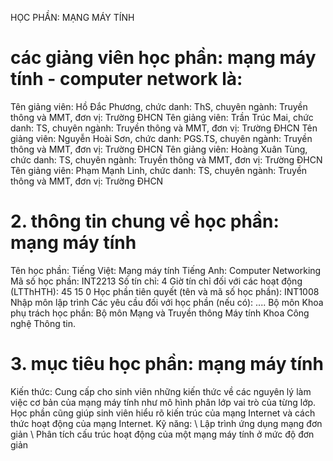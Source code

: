 HỌC PHẦN: MẠNG MÁY TÍNH
# các giảng viên học phần: mạng máy tính - computer network là:
Tên giảng viên: Hồ Đắc Phương, chức danh: ThS, chuyên ngành: Truyền thông và MMT, đơn vị: Trường ĐHCN
Tên giảng viên: Trần Trúc Mai, chức danh: TS, chuyên ngành: Truyền thông và MMT, đơn vị: Trường ĐHCN
Tên giảng viên: Nguyễn Hoài Sơn, chức danh: PGS.TS, chuyên ngành: Truyền thông và MMT, đơn vị: Trường ĐHCN
Tên giảng viên: Hoàng Xuân Tùng, chức danh: TS, chuyên ngành: Truyền thông và MMT, đơn vị: Trường ĐHCN
Tên giảng viên: Phạm Mạnh Linh, chức danh: TS, chuyên ngành: Truyền thông và MMT, đơn vị: Trường ĐHCN
# 2. thông tin chung về học phần: mạng máy tính
Tên học phần:
Tiếng Việt: Mạng máy tính Tiếng Anh: Computer Networking
Mã số học phần: INT2213 Số tín chỉ: 4 Giờ tín chỉ đối với các hoạt động (LTThHTH): 45 15 0 Học phần tiên quyết (tên và mã số học phần): INT1008 Nhập môn lập
trình Các yêu cầu đối với học phần (nếu có): \.... Bộ môn Khoa phụ trách học phần: Bộ môn Mạng và Truyền thông Máy
tính Khoa Công nghệ Thông tin.
# 3. mục tiêu học phần: mạng máy tính
Kiến thức: Cung cấp cho sinh viên những kiến thức về các nguyên lý
làm việc cơ bản của mạng máy tính như mô hình phân lớp vai trò của từng
lớp. Học phần cũng giúp sinh viên hiểu rõ kiến trúc của mạng Internet và
cách thức hoạt động của mạng Internet.
Kỹ năng:
\ Lập trình ứng dụng mạng đơn giản
\ Phân tích cấu trúc hoạt động của một mạng máy tính ở mức độ đơn giản
